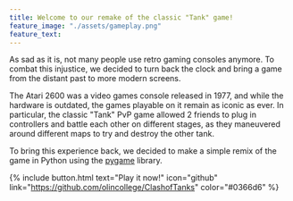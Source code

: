 ```yaml
---
title: Welcome to our remake of the classic "Tank" game!
feature_image: "./assets/gameplay.png"
feature_text:
---
```


As sad as it is, not many people use retro gaming consoles anymore. To combat this injustice, we decided to turn back the clock and bring a game from the distant past to more modern screens.

The Atari 2600 was a video games console released in 1977, and while the hardware is outdated, the games playable on it remain as iconic as ever. In particular, the classic "Tank" PvP game allowed 2 friends to plug in controllers and battle each other on different stages, as they maneuvered around different maps to try and destroy the other tank.

To bring this experience back, we decided to make a simple remix of the game in Python using the [pygame](https://www.pygame.org/news) library.

{% include button.html text="Play it now!" icon="github" link="https://github.com/olincollege/ClashofTanks" color="#0366d6" %}

